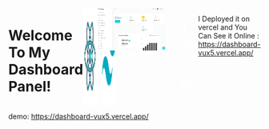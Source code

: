 <div style="display: flex; flex-direction: col;">
  <h1>
  Welcome To My Dashboard Panel!
</h1>
<br />
<div style=" display: flex; gap: 10px; ">
  <img src="public/icons8-react-js-100.png" alt="react" />
  <img src="public/icons8-tailwindcss-96.png" alt="tailwindcss" />
</div>
<br />
<a href="https://dashboard-vux5.vercel.app/">
  <img src="public/dashboard.png" alt="dashboard" />
</a>

<pre style="font-size: 25px ; color: white;">
  I Created This project using :
  Reactjs 
  tailwindcss
  syncfusion 
  React Router
</pre>

I Deployed it on vercel and You Can See it Online :  https://dashboard-vux5.vercel.app/

</div>



demo: https://dashboard-vux5.vercel.app/
